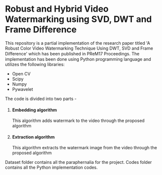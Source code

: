 # Robust and Hybrid Video Watermarking using SVD, DWT and Frame Difference
This repository is a partial implementation of the research paper titled 'A Robust Color Video Watermarking Technique Using DWT, SVD and Frame Diﬀerence' which has been published in PReM17 Proceedings. The implementation has been done using Python programming language and utilizes the following libraries:

<ul>
  <li>Open CV</li>
  <li>Scipy</li>
  <li>Numpy</li>
  <li>Pywavelet</li>
</ul>

The code is divided into two parts - 
<ol>
  <li> <h4>Embedding algorithm</h4>
    This algorithm adds watermark to the video through the proposed algorithm</li>
  <li> <h4>Extraction algorithm </h4>
    This algorithm extracts the watermark image from the video through the proposed algorithm</li>
</ol>

Dataset folder contains all the paraphernalia for the project. Codes folder contains all the Python implementation codes.
